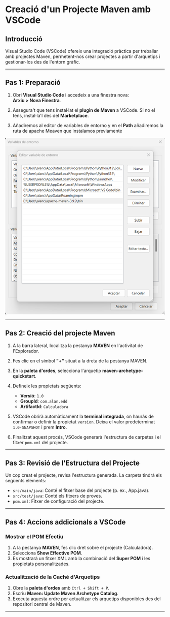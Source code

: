 
# Creació d'un Projecte Maven amb VSCode

## Introducció

Visual Studio Code (VSCode) ofereix una integració pràctica per treballar amb projectes Maven, permetent-nos crear projectes a partir d'arquetips i gestionar-los des de l'entorn gràfic.

---

## Pas 1: Preparació

1. Obri **Visual Studio Code** i accedeix a una finestra nova:  
   **Arxiu > Nova Finestra**.

2. Assegura't que tens instal·lat el **plugin de Maven** a VSCode. Si no el tens, instal·la'l des del **Marketplace**.

3. Añadiremos al editor de variables de entorno y en el **Path** añadiremos la ruta de apache Meaven que instalamos previamente 

![alt text](imgs/image.png)

---

## Pas 2: Creació del projecte Maven

1. A la barra lateral, localitza la pestanya **MAVEN** en l'activitat de l'Explorador.

2. Fes clic en el símbol **"+"** situat a la dreta de la pestanya MAVEN.

3. En la **paleta d'ordes**, selecciona l'arquetip **maven-archetype-quickstart**.

4. Defineix les propietats següents:
   - **Versió**: `1.0`
   - **GroupId**: `com.alan.edd`
   - **ArtifactId**: `Calculadora`

5. VSCode obrirà automàticament la **terminal integrada**, on hauràs de confirmar o definir la propietat `version`. Deixa el valor predeterminat `1.0-SNAPSHOT` i prem **Intro**.

6. Finalitzat aquest procés, VSCode generarà l'estructura de carpetes i el fitxer `pom.xml` del projecte.

---

## Pas 3: Revisió de l'Estructura del Projecte

Un cop creat el projecte, revisa l'estructura generada. La carpeta tindrà els següents elements:

- `src/main/java`: Conté el fitxer base del projecte (p. ex., App.java).
- `src/test/java`: Conté els fitxers de proves.
- `pom.xml`: Fitxer de configuració del projecte.

---

## Pas 4: Accions addicionals a VSCode

### Mostrar el POM Efectiu

1. A la pestanya **MAVEN**, fes clic dret sobre el projecte (Calculadora).
2. Selecciona **Show Effective POM**.
3. Es mostrarà un fitxer XML amb la combinació del **Super POM** i les propietats personalitzades.

### Actualització de la Caché d'Arquetips

1. Obre la **paleta d'ordes** amb `Ctrl + Shift + P`.
2. Escriu **Maven: Update Maven Archetype Catalog**.
3. Executa aquesta ordre per actualitzar els arquetips disponibles des del repositori central de Maven.

---
